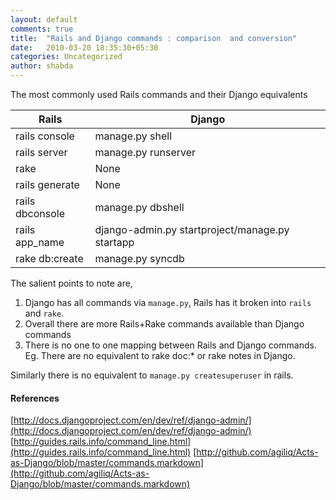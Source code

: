 ```yaml
---
layout: default
comments: true
title:  "Rails and Django commands : comparison  and conversion"
date:   2010-03-20 18:35:30+05:30
categories: Uncategorized
author: shabda
---
```

The most commonly used Rails commands and their Django equivalents

Rails                   | Django
-------------------------|--------------------
rails console            | manage.py shell
rails server             | manage.py runserver
rake                     | None
rails generate           | None
rails dbconsole          | manage.py dbshell
rails app_name           | django-admin.py startproject/manage.py startapp
rake db:create           | manage.py syncdb


The salient points to note are,

1. Django has all commands via `manage.py`, Rails has it broken into `rails` and `rake`.
2. Overall there are more Rails+Rake commands available than Django commands
3. There is no one to one mapping between Rails and Django commands.
Eg. There are no equivalent to rake doc:* or rake notes in Django.

Similarly there is no equivalent to `manage.py createsuperuser` in rails.

#### References

[http://docs.djangoproject.com/en/dev/ref/django-admin/](http://docs.djangoproject.com/en/dev/ref/django-admin/)
[http://guides.rails.info/command_line.html](http://guides.rails.info/command_line.html)
[http://github.com/agiliq/Acts-as-Django/blob/master/commands.markdown](http://github.com/agiliq/Acts-as-Django/blob/master/commands.markdown)




